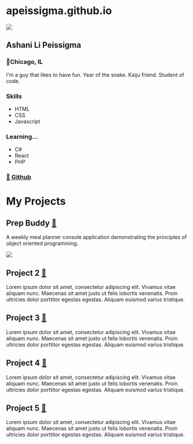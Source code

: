 # apeissigma.github.io
<!DOCTYPE html>
<html>
    <head>
        <meta charset="UTF-8">
        <meta name="viewport" content="width=device-width, initial-scale=1.0">
        <link rel="stylesheet" href="styles.css">
        <link href="https://fonts.googleapis.com/css2?family=Open+Sans:ital,wght@0,300..800;1,300..800&display=swap" rel="stylesheet">
        <title>apeissigma - Git Portfolio</title>
    </head>
    <body>
        <div id="all">
            <aside>
                <img src="mii2.png">
                <h1 class="center">Ashani Li Peissigma</h1>
                <h3 class="center">📍Chicago, IL</h3>
                <p>I'm a guy that likes to have fun. Year of the snake. Kaiju friend. Student of code.</p>
                <h3>Skills</h3>
                <ul>
                    <li>HTML</li>
                    <li>CSS</li>
                    <li>Javascript</li>
                </ul>
                <h3>Learning...</h3>
                <ul>
                    <li>C#</li>
                    <li>React</li>
                    <li>PHP</li>
                </ul>
                <h3><a href="https://github.com/apeissigma" target="_blank">🔗 Github</a></h3>
            </aside>
            <main>
                <h1>My Projects</h1>
                <section>
                    <h2>Prep Buddy <a href="" target="_blank">🔗</a></h2>
                    <p class="indent">A weekly meal planner console application demonstrating the principles of object oriented programming.</p>
                        <img src="prepbuddyconsole.png" class="indent">
                </section>
                <section>
                    <h2>Project 2 <a href="" target="_blank">🔗</a></h2>
                    <p class="indent">Lorem ipsum dolor sit amet, consectetur adipiscing elit. Vivamus vitae aliquam nunc. Maecenas sit amet justo ut felis lobortis venenatis. Proin ultricies dolor porttitor egestas egestas. Aliquam euismod varius tristique. </p>
                </section>
                <section>
                    <h2>Project 3 <a href="" target="_blank">🔗</a></h2>
                    <p class="indent">Lorem ipsum dolor sit amet, consectetur adipiscing elit. Vivamus vitae aliquam nunc. Maecenas sit amet justo ut felis lobortis venenatis. Proin ultricies dolor porttitor egestas egestas. Aliquam euismod varius tristique. </p>
                </section>
                <section>
                    <h2>Project 4 <a href="" target="_blank">🔗</a></h2>
                    <p class="indent">Lorem ipsum dolor sit amet, consectetur adipiscing elit. Vivamus vitae aliquam nunc. Maecenas sit amet justo ut felis lobortis venenatis. Proin ultricies dolor porttitor egestas egestas. Aliquam euismod varius tristique. </p>
                </section>
                <section>
                    <h2>Project 5 <a href="" target="_blank">🔗</a></h2>                
                    <p class="indent">Lorem ipsum dolor sit amet, consectetur adipiscing elit. Vivamus vitae aliquam nunc. Maecenas sit amet justo ut felis lobortis venenatis. Proin ultricies dolor porttitor egestas egestas. Aliquam euismod varius tristique. </p>
                </section>
            </main>
        </div>
    </body>
</html>
